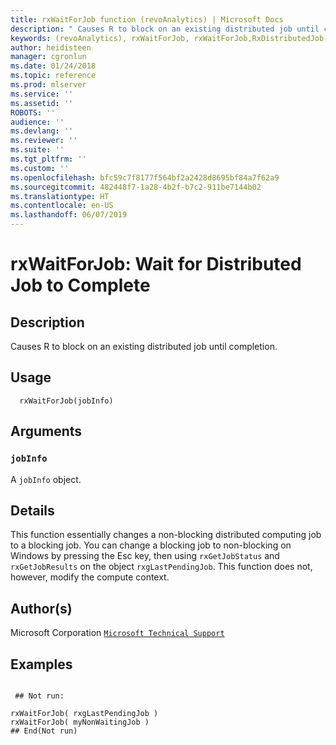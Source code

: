 ```yaml
---
title: rxWaitForJob function (revoAnalytics) | Microsoft Docs
description: " Causes R to block on an existing distributed job until completion. "
keywords: (revoAnalytics), rxWaitForJob, rxWaitForJob,RxDistributedJob-method, rxWaitForJob,RxDistributedSqlServerJob-method, rxWaitForJob,RxDistributedTeradataJob-method, rxWaitForJob,RxDistributedHadoopMRJob-method, rxWaitForJob,ANY-method, IO
author: heidisteen
manager: cgronlun
ms.date: 01/24/2018
ms.topic: reference
ms.prod: mlserver
ms.service: ''
ms.assetid: ''
ROBOTS: ''
audience: ''
ms.devlang: ''
ms.reviewer: ''
ms.suite: ''
ms.tgt_pltfrm: ''
ms.custom: ''
ms.openlocfilehash: bfc59c7f8177f564bf2a2428d8695bf84a7f62a9
ms.sourcegitcommit: 482448f7-1a28-4b2f-b7c2-911be7144b02
ms.translationtype: HT
ms.contentlocale: en-US
ms.lasthandoff: 06/07/2019
---
```

 # <a name="rxwaitforjob--wait-for-distributed-job-to-complete"></a>rxWaitForJob:  Wait for Distributed Job to Complete  
 ## <a name="description"></a>Description

Causes R to block on an existing distributed job until completion.



 ## <a name="usage"></a>Usage

```   
  rxWaitForJob(jobInfo)

```


 ## <a name="arguments"></a>Arguments



 ### `jobInfo`
 A `jobInfo` object. 




 ## <a name="details"></a>Details

This function essentially changes a non-blocking distributed computing job to a blocking job. You can change a blocking job to non-blocking on Windows by pressing the Esc key, then using `rxGetJobStatus` and `rxGetJobResults` on the object `rxgLastPendingJob`. This function does not, however, modify the compute context.


 ## <a name="authors"></a>Author(s)

Microsoft Corporation [`Microsoft Technical Support`](https://go.microsoft.com/fwlink/?LinkID=698556&clcid=0x409)



 ## <a name="examples"></a>Examples

 ```

  ## Not run:

rxWaitForJob( rxgLastPendingJob )
rxWaitForJob( myNonWaitingJob )
 ## End(Not run) 
```


